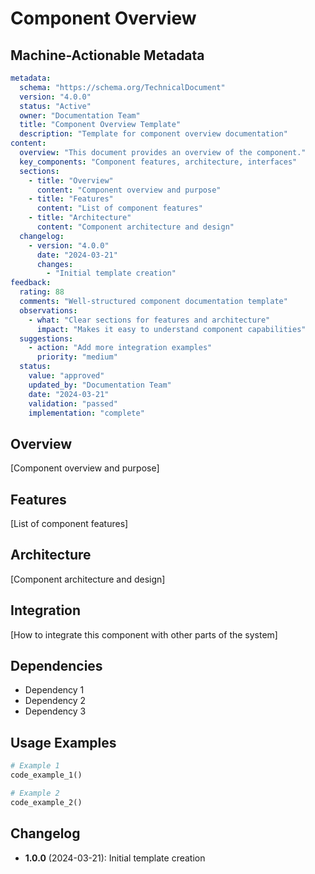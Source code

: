 # Component Overview

## Machine-Actionable Metadata
```yaml
metadata:
  schema: "https://schema.org/TechnicalDocument"
  version: "4.0.0"
  status: "Active"
  owner: "Documentation Team"
  title: "Component Overview Template"
  description: "Template for component overview documentation"
content:
  overview: "This document provides an overview of the component."
  key_components: "Component features, architecture, interfaces"
  sections:
    - title: "Overview"
      content: "Component overview and purpose"
    - title: "Features"
      content: "List of component features"
    - title: "Architecture"
      content: "Component architecture and design"
  changelog:
    - version: "4.0.0"
      date: "2024-03-21"
      changes:
        - "Initial template creation"
feedback:
  rating: 88
  comments: "Well-structured component documentation template"
  observations:
    - what: "Clear sections for features and architecture"
      impact: "Makes it easy to understand component capabilities"
  suggestions:
    - action: "Add more integration examples"
      priority: "medium"
  status:
    value: "approved"
    updated_by: "Documentation Team"
    date: "2024-03-21"
    validation: "passed"
    implementation: "complete"
```

## Overview
[Component overview and purpose]

## Features
[List of component features]

## Architecture
[Component architecture and design]

## Integration

[How to integrate this component with other parts of the system]

## Dependencies

- Dependency 1
- Dependency 2
- Dependency 3

## Usage Examples

```python
# Example 1
code_example_1()

# Example 2
code_example_2()
```

## Changelog
- **1.0.0** (2024-03-21): Initial template creation 